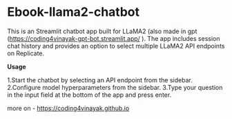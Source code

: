 # Ebook-llama2-chatbot

This is an  Streamlit chatbot app built for LLaMA2 (also made in gpt  (https://coding4vinayak-gpt-bot.streamlit.app/ ). The app includes session chat history and provides an option to select multiple LLaMA2 API endpoints on Replicate.


**Usage**

1.Start the chatbot by selecting an API endpoint from the sidebar.
2.Configure model hyperparameters from the sidebar.
3.Type your question in the input field at the bottom of the app and press enter.


more on - https://coding4vinayak.github.io
